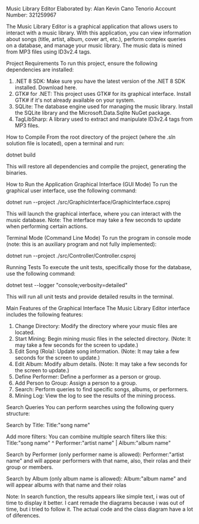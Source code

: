 Music Library Editor
Elaborated by: Alan Kevin Cano Tenorio
Account Number: 321259967

The Music Library Editor is a graphical application that allows users to interact with a music library. With this application, you can view information about songs (title, artist, album, cover art, etc.), perform complex queries on a database, and manage your music library. The music data is mined from MP3 files using ID3v2.4 tags.

Project Requirements
To run this project, ensure the following dependencies are installed:

1. .NET 8 SDK: Make sure you have the latest version of the .NET 8 SDK installed. Download here.
2. GTK# for .NET: This project uses GTK# for its graphical interface. Install GTK# if it's not already available on your system.
3. SQLite: The database engine used for managing the music library. Install the SQLite library and the Microsoft.Data.Sqlite NuGet package.
4. TagLibSharp: A library used to extract and manipulate ID3v2.4 tags from MP3 files.

How to Compile
From the root directory of the project (where the .sln solution file is located), open a terminal and run:

dotnet build

This will restore all dependencies and compile the project, generating the binaries.

How to Run the Application
Graphical Interface (GUI Mode)
To run the graphical user interface, use the following command:

dotnet run --project ./src/GraphicInterface/GraphicInterface.csproj

This will launch the graphical interface, where you can interact with the music database. Note: The interface may take a few seconds to update when performing certain actions.

Terminal Mode (Command Line Mode)
To run the program in console mode (note: this is an auxiliary program and not fully implemented):

dotnet run --project ./src/Controller/Controller.csproj

Running Tests
To execute the unit tests, specifically those for the database, use the following command:

dotnet test --logger "console;verbosity=detailed"

This will run all unit tests and provide detailed results in the terminal.

Main Features of the Graphical Interface
The Music Library Editor interface includes the following features:

1. Change Directory: Modify the directory where your music files are located.
2. Start Mining: Begin mining music files in the selected directory. (Note: It may take a few seconds for the screen to update.)
3. Edit Song (Rola): Update song information. (Note: It may take a few seconds for the screen to update.)
4. Edit Album: Modify album details. (Note: It may take a few seconds for the screen to update.)
5. Define Performer: Define a performer as a person or group.
6. Add Person to Group: Assign a person to a group.
7. Search: Perform queries to find specific songs, albums, or performers.
8. Mining Log: View the log to see the results of the mining process.

Search Queries
You can perform searches using the following query structure:

Search by Title:
Title:"song name"

Add more filters:
You can combine multiple search filters like this:
Title:"song name" ^ Performer:"artist name" | Album:"album name"

Search by Performer (only performer name is allowed):
Performer:"artist name"
and will appear performers with that name, also, their rolas and their group or members.

Search by Album (only album name is allowed):
Album:"album name"
and will appear albums with that name and their rolas

Note:
In search function, the results appears like simple text, i was out of time to display it better.
I cant remade the diagrams because i was out of time, but i tried to follow it.
The actual code and the class diagram have a lot of diferences.